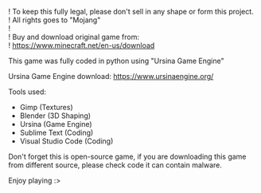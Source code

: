 
! To keep this fully legal, please don't sell in any shape or form this project.            
! All rights goes to "Mojang"                                                               
!                                                                                            
! Buy and download original game from:                                                      
! https://www.minecraft.net/en-us/download                                                  

This game was fully coded in python using "Ursina Game Engine" 

Ursina Game Engine download:
https://www.ursinaengine.org/

Tools used: 
- Gimp (Textures)
- Blender (3D Shaping)
- Ursina (Game Engine)
- Sublime Text (Coding)
- Visual Studio Code (Coding)

Don't forget this is open-source game, if you are downloading this game from different source, please check code it can contain malware.

Enjoy playing :>
